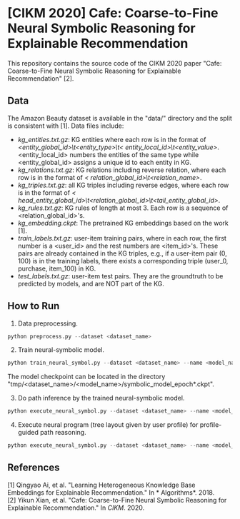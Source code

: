 # [CIKM 2020] Cafe: Coarse-to-Fine Neural Symbolic Reasoning for Explainable Recommendation

This repository contains the source code of the CIKM 2020 paper "Cafe: Coarse-to-Fine Neural Symbolic Reasoning for
Explainable Recommendation" [2].

## Data

The Amazon Beauty dataset is available in the "data/" directory and the split is consistent with [1].
Data files include:

- *kg_entities.txt.gz*: KG entities where each row is in the format of *<entity_global_id>\t<entity_type>\t<
  entity_local_id>\t<entity_value>*. <entity_local_id> numbers the entities of the same type while <entity_global_id>
  assigns a unique id to each entity in KG.
- *kg_relations.txt.gz*: KG relations including reverse relation, where each row is in the format of *<
  relation_global_id>\t<relation_name>*.
- *kg_triples.txt.gz*: all KG triples including reverse edges, where each row is in the format of *<
  head_entity_global_id>\t<relation_global_id>\t<tail_entity_global_id>*.
- *kg_rules.txt.gz*: KG rules of length at most 3. Each row is a sequence of <relation_global_id>'s.
- *kg_embedding.ckpt*: The pretrained KG embeddings based on the work [1].
- *train_labels.txt.gz*: user-item training pairs, where in each row, the first number is a <user_id> and the rest
  numbers are <item_id>'s. These pairs are already contained in the KG triples, e.g., if a user-item pair (0, 100) is in
  the training labels, there exists a corresponding triple (user_0, purchase, item_100) in KG.
- *test_labels.txt.gz*: user-item test pairs. They are the groundtruth to be predicted by models, and are NOT part of
  the KG.

## How to Run

1. Data preprocessing.

```python
python preprocess.py --dataset <dataset_name>
```

2. Train neural-symbolic model.

```python
python train_neural_symbol.py --dataset <dataset_name> --name <model_name>
```

The model checkpoint can be located in the directory "tmp/<dataset_name>/<model_name>/symbolic_model_epoch*.ckpt".

3. Do path inference by the trained neural-symbolic model.

```python
python execute_neural_symbol.py --dataset <dataset_name> --name <model_name> --do_infer true
```

4. Execute neural program (tree layout given by user profile) for profile-guided path reasoning.

```python
python execute_neural_symbol.py --dataset <dataset_name> --name <model_name> --do_execute true
```

## References

[1] Qingyao Ai, et al. "Learning Heterogeneous Knowledge Base Embeddings for Explainable Recommendation." In *
Algorithms*. 2018.  
[2] Yikun Xian, et al. "Cafe: Coarse-to-Fine Neural Symbolic Reasoning for Explainable Recommendation." In *CIKM*. 2020.  
